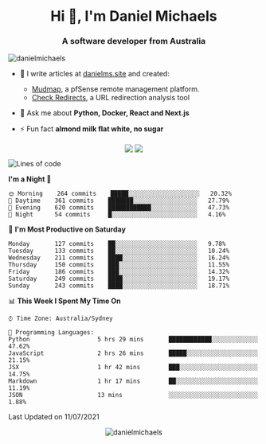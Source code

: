 <h1 align="center">Hi 👋, I'm Daniel Michaels</h1>
<h3 align="center">A software developer from Australia</h3>
<p align="left"> <img src="https://komarev.com/ghpvc/?username=danielmichaels" alt="danielmichaels" /> </p>

- 📝 I write articles at [danielms.site](https://danielms.site?ref=danielmichaels-github) and created:
    - [Mudmap](https://mudmap.io?ref=danielmichaels-github), a pfSense remote management platform.
    - [Check Redirects](https://www.check-redirects.com?ref=danielmichaels-github), a URL redirection analysis tool
- 💬 Ask me about **Python, Docker, React and Next.js**

- ⚡ Fun fact **almond milk flat white, no sugar**

<p align="center">
<a href="https://twitter.com/dansult" target="_blank"><img align="center" src="https://img.shields.io/badge/twitter-%231DA1F2.svg?&style=for-the-badge&logo=twitter&logoColor=white"></a>
<a href="https://linkedin.com/in/daniel-michaels" target="_blank"><img align="center" src="https://img.shields.io/badge/linkedin-%230077B5.svg?&style=for-the-badge&logo=linkedin&logoColor=white"></a>
</p>

<!--START_SECTION:waka-->
![Lines of code](https://img.shields.io/badge/From%20Hello%20World%20I%27ve%20Written-410792%20lines%20of%20code-blue)

**I'm a Night 🦉** 

```text
🌞 Morning    264 commits    █████░░░░░░░░░░░░░░░░░░░░   20.32% 
🌆 Daytime    361 commits    ███████░░░░░░░░░░░░░░░░░░   27.79% 
🌃 Evening    620 commits    ████████████░░░░░░░░░░░░░   47.73% 
🌙 Night      54 commits     █░░░░░░░░░░░░░░░░░░░░░░░░   4.16%

```
📅 **I'm Most Productive on Saturday** 

```text
Monday       127 commits    ██░░░░░░░░░░░░░░░░░░░░░░░   9.78% 
Tuesday      133 commits    ██░░░░░░░░░░░░░░░░░░░░░░░   10.24% 
Wednesday    211 commits    ████░░░░░░░░░░░░░░░░░░░░░   16.24% 
Thursday     150 commits    ███░░░░░░░░░░░░░░░░░░░░░░   11.55% 
Friday       186 commits    ███░░░░░░░░░░░░░░░░░░░░░░   14.32% 
Saturday     249 commits    ████░░░░░░░░░░░░░░░░░░░░░   19.17% 
Sunday       243 commits    ████░░░░░░░░░░░░░░░░░░░░░   18.71%

```


📊 **This Week I Spent My Time On** 

```text
⌚︎ Time Zone: Australia/Sydney

💬 Programming Languages: 
Python                   5 hrs 29 mins       ████████████░░░░░░░░░░░░░   47.62% 
JavaScript               2 hrs 26 mins       █████░░░░░░░░░░░░░░░░░░░░   21.15% 
JSX                      1 hr 42 mins        ███░░░░░░░░░░░░░░░░░░░░░░   14.75% 
Markdown                 1 hr 17 mins        ██░░░░░░░░░░░░░░░░░░░░░░░   11.19% 
JSON                     13 mins             ░░░░░░░░░░░░░░░░░░░░░░░░░   1.88%

```


 Last Updated on 11/07/2021
<!--END_SECTION:waka-->

<p align="center"> <img src="https://github-readme-stats.vercel.app/api?username=danielmichaels&show_icons=true" alt="danielmichaels" /> </p>

